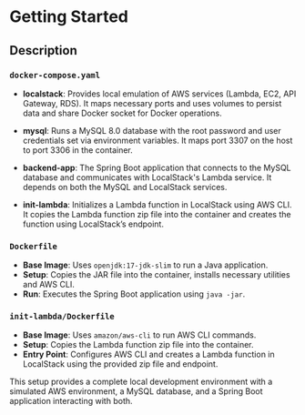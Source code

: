 # Getting Started

## Description
### `docker-compose.yaml`

- **localstack**: Provides local emulation of AWS services (Lambda, EC2, API Gateway, RDS). It maps necessary ports and uses volumes to persist data and share Docker socket for Docker operations.

- **mysql**: Runs a MySQL 8.0 database with the root password and user credentials set via environment variables. It maps port 3307 on the host to port 3306 in the container.

- **backend-app**: The Spring Boot application that connects to the MySQL database and communicates with LocalStack's Lambda service. It depends on both the MySQL and LocalStack services.

- **init-lambda**: Initializes a Lambda function in LocalStack using AWS CLI. It copies the Lambda function zip file into the container and creates the function using LocalStack’s endpoint.

### `Dockerfile`

- **Base Image**: Uses `openjdk:17-jdk-slim` to run a Java application.
- **Setup**: Copies the JAR file into the container, installs necessary utilities and AWS CLI.
- **Run**: Executes the Spring Boot application using `java -jar`.

### `init-lambda/Dockerfile`

- **Base Image**: Uses `amazon/aws-cli` to run AWS CLI commands.
- **Setup**: Copies the Lambda function zip file into the container.
- **Entry Point**: Configures AWS CLI and creates a Lambda function in LocalStack using the provided zip file and endpoint.

This setup provides a complete local development environment with a simulated AWS environment, a MySQL database, and a Spring Boot application interacting with both.

